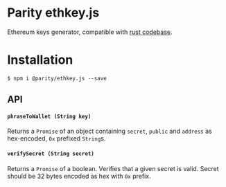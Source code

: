 # Parity ethkey.js

Ethereum keys generator, compatible with [rust codebase](https://github.com/paritytech/parity/tree/master/ethkey).

# Installation

`$ npm i @parity/ethkey.js --save`

## API

#### `phraseToWallet (String key)`

Returns a `Promise` of an object containing `secret`, `public` and `address` as hex-encoded, `0x` prefixed `String`s.

#### `verifySecret (String secret)`

Returns a `Promise` of a boolean. Verifies that a given secret is valid. Secret should be 32 bytes encoded as hex with `0x` prefix.
